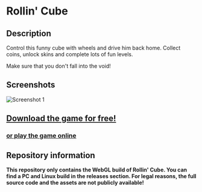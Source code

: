 # Rollin' Cube

## Description

Control this funny cube with wheels and drive him back home. Collect coins, unlock skins and complete lots of fun levels.

Make sure that you don't fall into the void!

## Screenshots

![Screenshot 1](https://takewake-software.github.io/res/img/screenshots/rollin-cube.png)

## [Download the game for free!](https://github.com/TAKEWAKE-Software/Rollin-Cube/releases/latest)

### [or play the game online](https://takewake-software.github.io/Rollin-Cube)

## Repository information

**This repository only contains the WebGL build of Rollin' Cube. You can find a PC and Linux build in the releases section. For legal reasons, the full source code and the assets are not publicly available!**